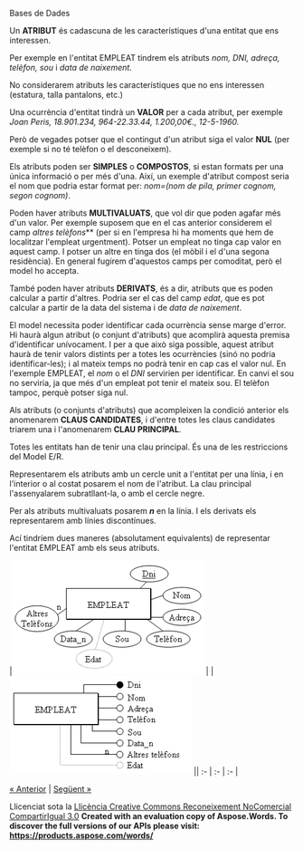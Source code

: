 Bases de Dades

Un **ATRIBUT** és cadascuna de les característiques d'una entitat que ens interessen. 

Per exemple en l'entitat EMPLEAT tindrem els atributs *nom, DNI, adreça, telèfon, sou* i *data de naixement*. 

No considerarem atributs les característiques que no ens interessen (estatura, talla pantalons, etc.) 

Una ocurrència d'entitat tindrà un **VALOR** per a cada atribut, per exemple *Joan Peris, 18.901.234, 964-22.33.44, 1.200,00€., 12-5-1960.*

Però de vegades potser que el contingut d'un atribut siga el valor **NUL** (per exemple si no té telèfon o el desconeixem). 

Els atributs poden ser **SIMPLES** o **COMPOSTOS**, si estan formats per una única informació o per més d'una. Així, un exemple d'atribut compost seria el nom que podria estar format per: *nom=(nom de pila, primer cognom, segon cognom)*. 

Poden haver atributs **MULTIVALUATS**, que vol dir que poden agafar més d'un valor. Per exemple suposem que en el cas anterior considerem el camp *altres telèfons*** (per si en l'empresa hi ha moments que hem de localitzar l'empleat urgentment). Potser un empleat no tinga cap valor en aquest camp. I potser un altre en tinga dos (el mòbil i el d'una segona residència). En general fugirem d'aquestos camps per comoditat, però el model ho accepta. 

També poden haver atributs **DERIVATS**, és a dir, atributs que es poden calcular a partir d'altres. Podria ser el cas del camp *edat*, que es pot calcular a partir de la data del sistema i de *data de naixement*. 



El model necessita poder identificar cada ocurrència sense marge d'error. Hi haurà algun atribut (o conjunt d'atributs) que acomplirà aquesta premisa d'identificar unívocament. I per a que això siga possible, aquest atribut haurà de tenir valors distints per a totes les ocurrències (sinó no podria identificar-les); i al mateix temps no podrà tenir en cap cas el valor nul. En l'exemple EMPLEAT, el *nom* o el *DNI* servirien per identificar. En canvi el sou no serviria, ja que més d'un empleat pot tenir el mateix sou. El telèfon tampoc, perquè potser siga nul. 

Als atributs (o conjunts d'atributs) que acompleixen la condició anterior els anomenarem **CLAUS CANDIDATES**, i d'entre totes les claus candidates triarem una i l'anomenarem **CLAU PRINCIPAL**. 

Totes les entitats han de tenir una clau principal. És una de les restriccions del Model E/R. 



Representarem els atributs amb un cercle unit a l'entitat per una línia, i en l'interior o al costat posarem el nom de l'atribut. La clau principal l'assenyalarem subratllant-la, o amb el cercle negre. 

Per als atributs multivaluats posarem ***n*** en la línia. I els derivats els representarem amb línies discontínues. 

Ací tindríem dues maneres (absolutament equivalents) de representar l'entitat EMPLEAT amb els seus atributs.

|![ref1](atributs1.png)
| |![ref2](atributs2.png)
|| :- | :- | :- |

[« Anterior](aplicaci_a_lexemple.md) | [Següent »](aplicaci_a_lexemple0.md)

Llicenciat sota la [Llicència Creative Commons Reconeixement NoComercial CompartirIgual 3.0](http://creativecommons.org/licenses/by-nc-sa/3.0/)
**Created with an evaluation copy of Aspose.Words. To discover the full versions of our APIs please visit: https://products.aspose.com/words/**

[ref1]: 32_atributs.002.png
[ref2]: 32_atributs.003.png
